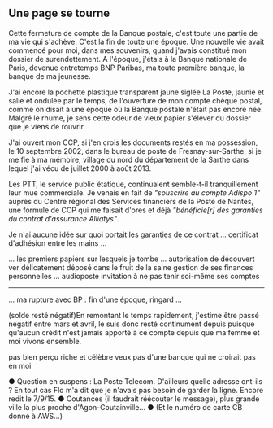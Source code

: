 ## Une page se tourne

Cette fermeture de compte de la Banque postale, c'est toute une partie de ma vie qui s'achève. C'est la fin de toute une époque. Une nouvelle vie avait commencé pour moi, dans mes souvenirs, quand j'avais constitué mon dossier de surendettement. A l'époque, j'étais à la Banque nationale de Paris, devenue entretemps BNP Paribas, ma toute première banque, la banque de ma jeunesse.

J'ai encore la pochette plastique transparent jaune siglée La Poste, jaunie et salie et ondulée par le temps, de l'ouverture de mon compte chèque postal, comme on disait à une époque où la Banque postale n'était pas encore née. Malgré le rhume, je sens cette odeur de vieux papier s'élever du dossier que je viens de rouvrir.

J'ai ouvert mon CCP, si j'en crois les documents restés en ma possession, le 10 septembre 2002, dans le bureau de poste de Fresnay-sur-Sarthe, si je me fie à ma mémoire, village du nord du département de la Sarthe dans lequel j'ai vécu de juillet 2000 à août 2013.

Les PTT, le service public étatique, continuaient semble-t-il tranquillement leur mue commerciale. Je venais en fait de *"souscrire au compte Adispo 1"* auprès du Centre régional des Services financiers de la  Poste de Nantes, une formule de CCP qui me faisait d'ores et déjà *"bénéficie[r] des garanties du contrat d'assurance Alliatys"*.

Je n'ai aucune idée sur quoi portait les garanties de ce contrat ... certificat d'adhésion entre les mains ...

... les premiers papiers sur lesquels je tombe ... autorisation de découvert ver délicatement déposé dans le fruit de la saine gestion de ses finances personnelles ... audioposte invitation à ne pas tenir soi-même ses comptes

***

... ma rupture avec BP : fin d'une époque, ringard ...

(solde resté négatif)En remontant le temps rapidement, j'estime être passé négatif entre mars et avril, le suis donc resté continument depuis puisque qu'aucun crédit n'est jamais apporté à ce compte depuis que ma femme et moi vivons ensemble. 

pas bien perçu riche et célèbre
veux pas d'une banque qui ne croirait pas en moi

● Question en suspens : La Poste Telecom. D'ailleurs quelle adresse ont-ils ? En tout cas Flo m'a dit que je n'avais pas besoin de garder la ligne. Encore redit le 7/9/15. ● Coutances (il faudrait réécouter le message), plus grande ville la plus proche d'Agon-Coutainville... ● (Et le numéro de carte CB donné à AWS...)
